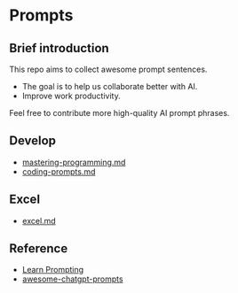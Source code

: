 # Prompts

## Brief introduction

This repo aims to collect awesome prompt sentences.


* The goal is to help us collaborate better with AI.
* Improve work productivity.


Feel free to contribute more high-quality AI prompt phrases.


## Develop
 
 * [mastering-programming.md](./mastering-programming.md)
 * [coding-prompts.md](./coding-prompts.md)

## Excel

 * [excel.md](./excel.md)



## Reference

* [Learn Prompting](https://learnprompting.org/zh-Hans/docs/intro)
* [awesome-chatgpt-prompts](https://github.com/f/awesome-chatgpt-prompts)
